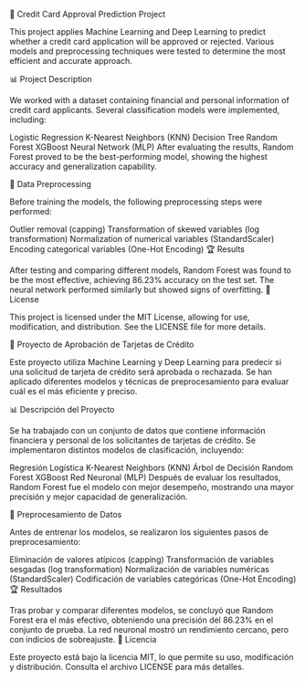 🏦 Credit Card Approval Prediction Project

This project applies Machine Learning and Deep Learning to predict whether a credit card application will be approved or rejected. Various models and preprocessing techniques were tested to determine the most efficient and accurate approach.

📊 Project Description

We worked with a dataset containing financial and personal information of credit card applicants. Several classification models were implemented, including:

Logistic Regression
K-Nearest Neighbors (KNN)
Decision Tree
Random Forest
XGBoost
Neural Network (MLP)
After evaluating the results, Random Forest proved to be the best-performing model, showing the highest accuracy and generalization capability.

🔧 Data Preprocessing

Before training the models, the following preprocessing steps were performed:

Outlier removal (capping)
Transformation of skewed variables (log transformation)
Normalization of numerical variables (StandardScaler)
Encoding categorical variables (One-Hot Encoding)
🏆 Results

After testing and comparing different models, Random Forest was found to be the most effective, achieving 86.23% accuracy on the test set. The neural network performed similarly but showed signs of overfitting.
📜 License

This project is licensed under the MIT License, allowing for use, modification, and distribution. See the LICENSE file for more details.

🏦 Proyecto de Aprobación de Tarjetas de Crédito

Este proyecto utiliza Machine Learning y Deep Learning para predecir si una solicitud de tarjeta de crédito será aprobada o rechazada. Se han aplicado diferentes modelos y técnicas de preprocesamiento para evaluar cuál es el más eficiente y preciso.

📊 Descripción del Proyecto

Se ha trabajado con un conjunto de datos que contiene información financiera y personal de los solicitantes de tarjetas de crédito. Se implementaron distintos modelos de clasificación, incluyendo:

Regresión Logística
K-Nearest Neighbors (KNN)
Árbol de Decisión
Random Forest
XGBoost
Red Neuronal (MLP)
Después de evaluar los resultados, Random Forest fue el modelo con mejor desempeño, mostrando una mayor precisión y mejor capacidad de generalización.

🔧 Preprocesamiento de Datos

Antes de entrenar los modelos, se realizaron los siguientes pasos de preprocesamiento:

Eliminación de valores atípicos (capping)
Transformación de variables sesgadas (log transformation)
Normalización de variables numéricas (StandardScaler)
Codificación de variables categóricas (One-Hot Encoding)
🏆 Resultados

Tras probar y comparar diferentes modelos, se concluyó que Random Forest era el más efectivo, obteniendo una precisión del 86.23% en el conjunto de prueba. La red neuronal mostró un rendimiento cercano, pero con indicios de sobreajuste.
📜 Licencia

Este proyecto está bajo la licencia MIT, lo que permite su uso, modificación y distribución. Consulta el archivo LICENSE para más detalles.
